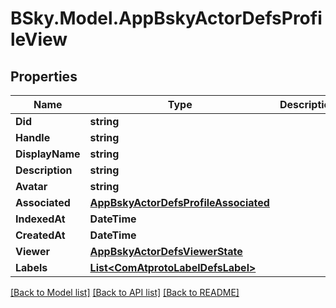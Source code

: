 # BSky.Model.AppBskyActorDefsProfileView

## Properties

Name | Type | Description | Notes
------------ | ------------- | ------------- | -------------
**Did** | **string** |  | 
**Handle** | **string** |  | 
**DisplayName** | **string** |  | [optional] 
**Description** | **string** |  | [optional] 
**Avatar** | **string** |  | [optional] 
**Associated** | [**AppBskyActorDefsProfileAssociated**](AppBskyActorDefsProfileAssociated.md) |  | [optional] 
**IndexedAt** | **DateTime** |  | [optional] 
**CreatedAt** | **DateTime** |  | [optional] 
**Viewer** | [**AppBskyActorDefsViewerState**](AppBskyActorDefsViewerState.md) |  | [optional] 
**Labels** | [**List&lt;ComAtprotoLabelDefsLabel&gt;**](ComAtprotoLabelDefsLabel.md) |  | [optional] 

[[Back to Model list]](../README.md#documentation-for-models) [[Back to API list]](../README.md#documentation-for-api-endpoints) [[Back to README]](../README.md)

